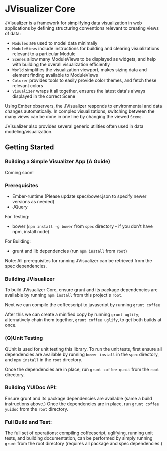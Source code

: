 # JVisualizer Core

JVisualizer is a framework for simplifying data visualization in web applications by
defining structuring conventions relevant to creating views of data:

 * `Modules` are used to model data minimally
 * `ModuleViews` include instructions for building and clearing visualizations relevant to a particular Module
 * `Scenes` allow many ModuleViews to be displayed as widgets, and help with building the overall visualization efficiently
 * `World` simplifies the visualization viewport, makes sizing data and element finding available to ModuleViews
 * `Colorer` provides tools to easily provide color themes, and fetch these relevant colors
 * `Visualizer` wraps it all together, ensures the latest data's always displayed in the correct Scene

Using Ember observers, the JVisualizer responds to environmental and data changes automatically.
In complex visualizations, switching between the many views can be done in one line by changing the viewed `Scene`.

JVisualizer also provides several generic utilities often used in data modeling/visualization.

## Getting Started
### Building a Simple Visualizer App (A Guide)
Coming soon!

### Prerequisites
 * Ember-runtime (Please update spec/bower.json to specify newer versions as needed)
 * JQuery

For Testing:
 * bower (`npm install -g bower` from `spec` directory - if you don't have npm, install node)

For Building:
 * grunt and lib dependencies (run `npm install` from `root`)

Note: All prerequisites for running JVisualizer can be retrieved from the spec dependencies.

### Building JVisualizer
To build JVisualizer Core, ensure grunt and its package dependencies are available
by running `npm install` from this project's `root`.

Next we can compile the coffeescript to javascript by running
`grunt coffee`

After this we can create a minified copy by running `grunt uglify`; alternatively
chain them together, `grunt coffee uglify`, to get both builds at once.

### (Q)Unit Testing
QUnit is used for unit testing this library.
To run the unit tests, first ensure all dependencies are available by running
`bower install` in the `spec` directory, and `npm install` in the `root` directory.

Once the dependencies are in place, run `grunt coffee qunit` from the `root` directory.

### Building YUIDoc API:
Ensure grunt and its package dependencies are available (same a build instructions above.)
Once the dependencies are in place, run `grunt coffee yuidoc` from the `root` directory.

### Full Build and Test:
The full set of operations: compiling coffeescript, uglifying, running unit tests, and building documentation,
can be performed by simply running `grunt` from the root directory (requires all package and spec dependencies.)
